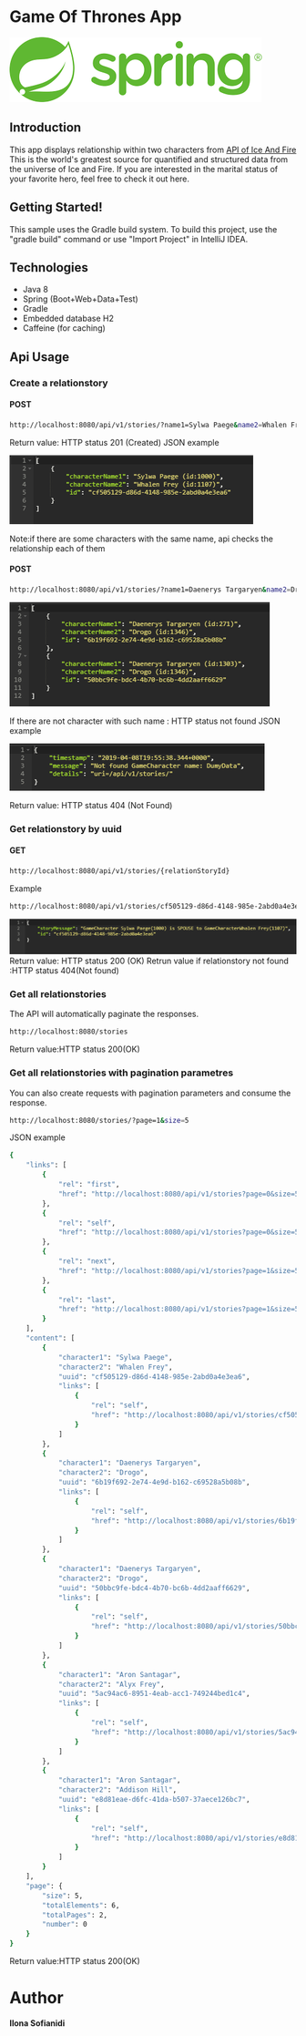 # Game Of Thrones App
![alt text](/images/index.png)
## Introduction
This app displays relationship within two characters from [API of Ice And Fire](https://anapioficeandfire.com/)
This is the world's greatest source for quantified and structured data from the universe of Ice and Fire.
If you are interested in the marital status of your favorite hero, feel free to check it out here.
## Getting Started!
This sample uses the Gradle build system. To build this project, use the "gradle build" command or use "Import Project" in IntelliJ IDEA.
## Technologies
- Java 8
- Spring (Boot+Web+Data+Test)
- Gradle
- Embedded database H2
- Caffeine (for caching)
## Api Usage
### Create a relationstory
#### POST
```sh
http://localhost:8080/api/v1/stories/?name1=Sylwa Paege&name2=Whalen Frey
```
Return value: HTTP status 201 (Created)
JSON example

![example](/images/img2.png)


Note:if there are some characters with the same name, api checks the relationship each of them
#### POST
```sh
http://localhost:8080/api/v1/stories/?name1=Daenerys Targaryen&name2=Drogo
```

![example](/images/img1.png)

If there are not character with such name : HTTP status not found
JSON example

![example](/images/img5.png)

Return value: HTTP status 404 (Not Found) 

### Get relationstory by uuid
#### GET
```sh
http://localhost:8080/api/v1/stories/{relationStoryId}
```
Example
```sh
http://localhost:8080/api/v1/stories/cf505129-d86d-4148-985e-2abd0a4e3ea6
```
![example](/images/img4.png)
Return value: HTTP status 200 (OK) 
Retrun value if relationstory not found :HTTP status 404(Not found)
### Get all relationstories
The API will automatically paginate the responses. 
```sh
http://localhost:8080/stories
```
Return value:HTTP status 200(OK)
### Get all relationstories with pagination parametres
You can also create requests with pagination parameters and consume the response.
```sh
http://localhost:8080/stories/?page=1&size=5
```
JSON example
```sh
{
    "links": [
        {
            "rel": "first",
            "href": "http://localhost:8080/api/v1/stories?page=0&size=5"
        },
        {
            "rel": "self",
            "href": "http://localhost:8080/api/v1/stories?page=0&size=5"
        },
        {
            "rel": "next",
            "href": "http://localhost:8080/api/v1/stories?page=1&size=5"
        },
        {
            "rel": "last",
            "href": "http://localhost:8080/api/v1/stories?page=1&size=5"
        }
    ],
    "content": [
        {
            "character1": "Sylwa Paege",
            "character2": "Whalen Frey",
            "uuid": "cf505129-d86d-4148-985e-2abd0a4e3ea6",
            "links": [
                {
                    "rel": "self",
                    "href": "http://localhost:8080/api/v1/stories/cf505129-d86d-4148-985e-2abd0a4e3ea6"
                }
            ]
        },
        {
            "character1": "Daenerys Targaryen",
            "character2": "Drogo",
            "uuid": "6b19f692-2e74-4e9d-b162-c69528a5b08b",
            "links": [
                {
                    "rel": "self",
                    "href": "http://localhost:8080/api/v1/stories/6b19f692-2e74-4e9d-b162-c69528a5b08b"
                }
            ]
        },
        {
            "character1": "Daenerys Targaryen",
            "character2": "Drogo",
            "uuid": "50bbc9fe-bdc4-4b70-bc6b-4dd2aaff6629",
            "links": [
                {
                    "rel": "self",
                    "href": "http://localhost:8080/api/v1/stories/50bbc9fe-bdc4-4b70-bc6b-4dd2aaff6629"
                }
            ]
        },
        {
            "character1": "Aron Santagar",
            "character2": "Alyx Frey",
            "uuid": "5ac94ac6-8951-4eab-acc1-749244bed1c4",
            "links": [
                {
                    "rel": "self",
                    "href": "http://localhost:8080/api/v1/stories/5ac94ac6-8951-4eab-acc1-749244bed1c4"
                }
            ]
        },
        {
            "character1": "Aron Santagar",
            "character2": "Addison Hill",
            "uuid": "e8d81eae-d6fc-41da-b507-37aece126bc7",
            "links": [
                {
                    "rel": "self",
                    "href": "http://localhost:8080/api/v1/stories/e8d81eae-d6fc-41da-b507-37aece126bc7"
                }
            ]
        }
    ],
    "page": {
        "size": 5,
        "totalElements": 6,
        "totalPages": 2,
        "number": 0
    }
}
```
Return value:HTTP status 200(OK)

# Author
**Ilona Sofianidi**
